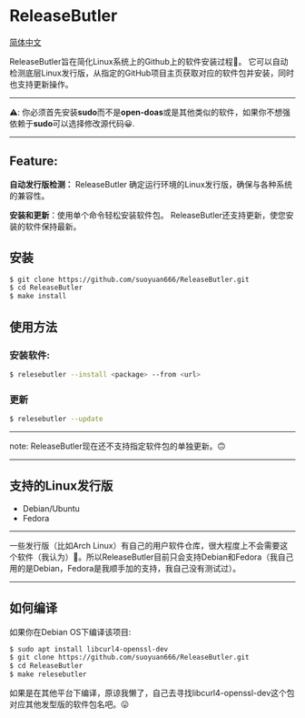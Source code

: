# ReleaseButler
[简体中文](./REDME_ZH_CN.md)

ReleaseButler旨在简化Linux系统上的Github上的软件安装过程🤗。 它可以自动检测底层Linux发行版，从指定的GitHub项目主页获取对应的软件包并安装，同时也支持更新操作。

---

⚠️: 你必须首先安装**sudo**而不是**open-doas**或是其他类似的软件，如果你不想强依赖于**sudo**可以选择修改源代码😀.

---

## Feature:

**自动发行版检测：** ReleaseButler 确定运行环境的Linux发行版，确保与各种系统的兼容性。

**安装和更新**：使用单个命令轻松安装软件包。 ReleaseButler还支持更新，使您安装的软件保持最新。

## 安装

```bash
$ git clone https://github.com/suoyuan666/ReleaseButler.git
$ cd ReleaseButler
$ make install
```

## 使用方法

### 安装软件:

```bash
$ relesebutler --install <package> --from <url>
```

### 更新

```bash
$ relesebutler --update
```

---

note: ReleaseButler现在还不支持指定软件包的单独更新。🙃

---

## 支持的Linux发行版

- Debian/Ubuntu
- Fedora

---

一些发行版（比如Arch Linux）有自己的用户软件仓库，很大程度上不会需要这个软件（我认为）🥲。所以ReleaseButler目前只会支持Debian和Fedora（我自己用的是Debian，Fedora是我顺手加的支持，我自己没有测试过）。

---

## 如何编译

如果你在Debian OS下编译该项目:

```bash
$ sudo apt install libcurl4-openssl-dev
$ git clone https://github.com/suoyuan666/ReleaseButler.git
$ cd ReleaseButler
$ make relesebutler
```

如果是在其他平台下编译，原谅我懒了，自己去寻找libcurl4-openssl-dev这个包对应其他发型版的软件包名吧。😛
